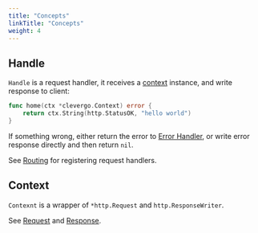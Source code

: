 ```yaml
---
title: "Concepts"
linkTitle: "Concepts"
weight: 4
---
```


## Handle

`Handle` is a request handler, it receives a [context](#context) instance, and write response to client:

```go
func home(ctx *clevergo.Context) error {
	return ctx.String(http.StatusOK, "hello world")
}
```

If something wrong, either return the error to [Error Handler](/docs/error-handling), or write error response directly and then return `nil`.

See [Routing](/docs/routing) for registering request handlers.

## Context

`Contexnt` is a wrapper of `*http.Request` and `http.ResponseWriter`.

See [Request](/docs/request) and [Response](/docs/response).
